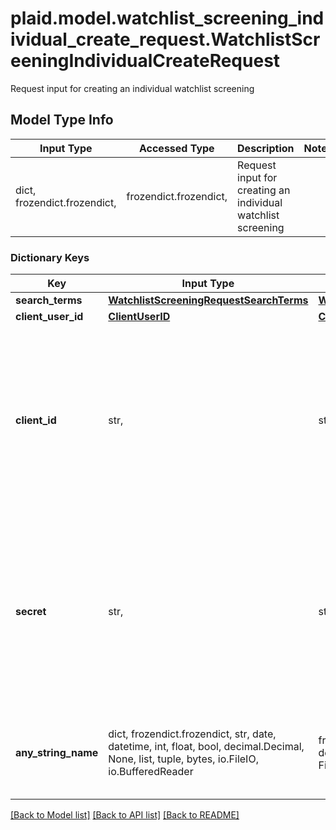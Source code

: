 # plaid.model.watchlist_screening_individual_create_request.WatchlistScreeningIndividualCreateRequest

Request input for creating an individual watchlist screening

## Model Type Info
Input Type | Accessed Type | Description | Notes
------------ | ------------- | ------------- | -------------
dict, frozendict.frozendict,  | frozendict.frozendict,  | Request input for creating an individual watchlist screening | 

### Dictionary Keys
Key | Input Type | Accessed Type | Description | Notes
------------ | ------------- | ------------- | ------------- | -------------
**search_terms** | [**WatchlistScreeningRequestSearchTerms**](WatchlistScreeningRequestSearchTerms.md) | [**WatchlistScreeningRequestSearchTerms**](WatchlistScreeningRequestSearchTerms.md) |  | 
**client_user_id** | [**ClientUserID**](ClientUserID.md) | [**ClientUserID**](ClientUserID.md) |  | [optional] 
**client_id** | str,  | str,  | Your Plaid API &#x60;client_id&#x60;. The &#x60;client_id&#x60; is required and may be provided either in the &#x60;PLAID-CLIENT-ID&#x60; header or as part of a request body. | [optional] 
**secret** | str,  | str,  | Your Plaid API &#x60;secret&#x60;. The &#x60;secret&#x60; is required and may be provided either in the &#x60;PLAID-SECRET&#x60; header or as part of a request body. | [optional] 
**any_string_name** | dict, frozendict.frozendict, str, date, datetime, int, float, bool, decimal.Decimal, None, list, tuple, bytes, io.FileIO, io.BufferedReader | frozendict.frozendict, str, BoolClass, decimal.Decimal, NoneClass, tuple, bytes, FileIO | any string name can be used but the value must be the correct type | [optional]

[[Back to Model list]](../../README.md#documentation-for-models) [[Back to API list]](../../README.md#documentation-for-api-endpoints) [[Back to README]](../../README.md)

